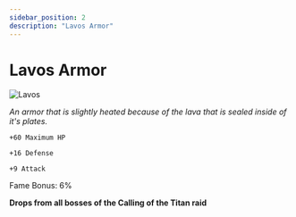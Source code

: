 ```yaml
---
sidebar_position: 2
description: "Lavos Armor"
---
```


# Lavos Armor

![Lavos](https://vwiki.valorserver.com/api/item/picture/lavos%20armor)

<i>An armor that is slightly heated because of the lava that is sealed inside of it's plates.</i>

    +60 Maximum HP
    
    +16 Defense
    
    +9 Attack
    
Fame Bonus: 6%

**Drops from all bosses of the Calling of the Titan raid**
